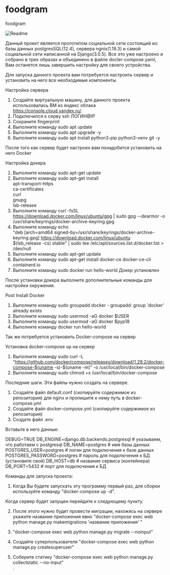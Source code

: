 # foodgram 
foodgram
 
![Readme](https://github.com/pyp18/foodgram-project/actions/workflows/main.yml/badge.svg) 
 
Данный проект является прототипом социальной сети состоящий из: базы данных postgresSQL(12.4), сервера ngnix(1.19.3) и самой социальной сети написанной на Django(3.0.5). Все это уже настроено и собрано в трех образах и объединено в файле docler-compose.yaml, Вам останется лишь завершить настройку для своего устройства.  

Для запуска данного проекта вам потребуется настроить сервер и установить на него все необходимые компоненты.


Настройка сервера
1) Создайте виртуальную машину, для данного проекта использовалась ВМ из яндекс облака https://console.cloud.yandex.ru/.
2) Подключился к серву ssh ЛОГИН@IP
3) Сохраните fingerprint
4) Выполните команду sudo apt update 
5) Выполните команду sudo apt upgrade -y 
6) Выполните команду sudo apt install python3-pip python3-venv git -y 

После того как сервер будет настроен вам понадобится установить на него Docker

Настройка докера
1) Выполните команду sudo apt-get update
2) Выполните команду sudo apt-get install \
    apt-transport-https \
    ca-certificates \
    curl \
    gnupg \
    lsb-release
3) Выполните команду curl -fsSL https://download.docker.com/linux/ubuntu/gpg | sudo gpg --dearmor -o /usr/share/keyrings/docker-archive-keyring.gpg
4) Выполните команду echo \
  "deb [arch=amd64 signed-by=/usr/share/keyrings/docker-archive-keyring.gpg] https://download.docker.com/linux/ubuntu \
  $(lsb_release -cs) stable" | sudo tee /etc/apt/sources.list.d/docker.list > /dev/null
5) Выполните команду sudo apt-get update
6) Выполните команду sudo apt-get install docker-ce docker-ce-cli containerd.io
7) Выполните команду sudo docker run hello-world
Докер установлен

После установки докера выполните дополнительные команды для настройки окружения.

Post Install Docker
1) Выполните команду sudo groupadd docker - groupadd: group 'docker' already exists
2) Выполните команду sudo usermod -aG docker $USER
3) Выполните команду sudo usermod -aG docker $pyp18
4) Выполните команду docker run hello-world

Так же потребуется установить Docker-compose на сервер

Установка docker-compose up на сервер
1) Выполните команду sudo curl -L "https://github.com/docker/compose/releases/download/1.29.2/docker-compose-$(uname -s)-$(uname -m)" -o /usr/local/bin/docker-compose
2) Выполните команду sudo chmod +x /usr/local/bin/docker-compose


Последние шаги.
Эти файлы нужно создать на сервере.
1) Создайте файл default.conf (скопируйте содержимое из репозитория) для nginx и пропишите к нему путь в docker-compose.yml
2) Создайте файл docker-compose.yml (скопируйте содержимое из репозитория)
2) Создате файл .env 

Вставьте в него данные:

DEBUG=TRUE
DB_ENGINE=django.db.backends.postgresql # указываем, что работаем с postgresql
DB_NAME=postgres # имя базы данных
POSTGRES_USER=postgres # логин для подключения к базе данных
POSTGRES_PASSWORD=postgres # пароль для подключения к БД (установите свой)
DB_HOST=db # название сервиса (контейнера)
DB_PORT=5432 # порт для подключения к БД 


Команды для запуска проекта:  
  
1) Когда Вы будете запускать эту программу первый раз, для сборки используйте команду "docker-compose up -d".  
  
Когда сервер будет запущен перейдите к следующему пункту.  
  
2) После этого нужно будет провести миграции, нахожясь на сервере укажите название приложения явно "docker-compose exec web python manage.py makemigrations 'название приложения' "  
  
3) "docker-compose exec web python manage.py migrate --noinput"  
  
4) Создайте суперпользователя "docker-compose exec web python manage.py createsuperuser"  
  
5) Соберите статику "docker-compose exec web python manage.py collectstatic --no-input"  
.